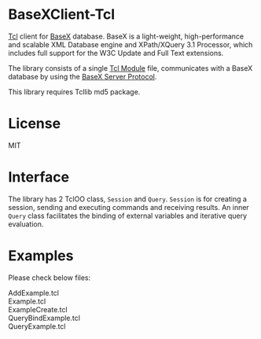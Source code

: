 BaseXClient-Tcl
=====

[Tcl](http://www.tcl.tk/) client for [BaseX](http://basex.org/) database.
BaseX is a light-weight, high-performance and scalable XML Database engine and
XPath/XQuery 3.1 Processor, which includes full support for the W3C Update and
Full Text extensions.

The library consists of a single
[Tcl Module](http://tcl.tk/man/tcl8.6/TclCmd/tm.htm#M9) file, communicates with a BaseX database
by using the [BaseX Server Protocol](http://docs.basex.org/wiki/Server_Protocol).

This library requires Tcllib md5 package.

License
=====

MIT


Interface
=====

The library has 2 TclOO class, `Session` and `Query`.
`Session` is for creating a session, sending and executing commands and receiving results.
An inner `Query` class facilitates the binding of external variables and iterative query evaluation.


Examples
=====

Please check below files:

AddExample.tcl  
Example.tcl  
ExampleCreate.tcl  
QueryBindExample.tcl  
QueryExample.tcl
